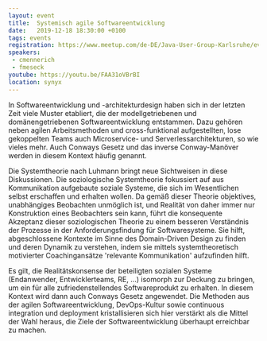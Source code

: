 ```yaml
---
layout: event
title:  Systemisch agile Softwareentwicklung
date:   2019-12-18 18:30:00 +0100
tags: events
registration: https://www.meetup.com/de-DE/Java-User-Group-Karlsruhe/events/266915827/
speakers:
 - cmennerich
 - fmeseck
youtube: https://youtu.be/FAA31oVBrBI
location: synyx
---
```


In Softwareentwicklung und -architekturdesign haben sich in der letzten Zeit viele Muster etabliert, die der modellgetriebenen und domänengetriebenen Softwareentwicklung entstammen. Dazu gehören neben agilen Arbeitsmethoden und cross-funktional aufgestellten, lose gekoppelten Teams auch Microservice- und Serverlessarchitekturen, so wie vieles mehr. Auch Conways Gesetz und das inverse Conway-Manöver werden in diesem Kontext häufig genannt. 

Die Systemtheorie nach Luhmann bringt neue Sichtweisen in diese Diskussionen. Die soziologische Systemtheorie fokussiert auf aus Kommunikation aufgebaute soziale Systeme, die sich im Wesentlichen selbst erschaffen und erhalten wollen. Da gemäß dieser Theorie objektives, unabhängiges Beobachten unmöglich ist, und Realität von daher immer nur Konstruktion eines Beobachters sein kann, führt die konsequente Akzeptanz dieser soziologischen Theorie zu einem besseren Verständnis der Prozesse in der Anforderungsfindung für Softwaresysteme. Sie hilft, abgeschlossene Kontexte im Sinne des Domain-Driven Design zu finden und deren Dynamik zu verstehen, indem sie mittels systemtheoretisch motivierter Coachingansätze 'relevante Kommunikation' aufzufinden hilft. 

Es gilt, die Realitätskonsense der beteiligten sozialen Systeme (Endanwender, Entwicklerteams, RE, ...) isomorph zur Deckung zu bringen, um ein für alle zufriedenstellendes Softwareprodukt zu erhalten. In diesem Kontext wird dann auch Conways Gesetz angewendet. Die Methoden aus der agilen Softwareentwicklung, DevOps-Kultur sowie continuous integration und deployment kristallisieren sich hier verstärkt als die Mittel der Wahl heraus, die Ziele der Softwareentwicklung überhaupt erreichbar zu machen.
